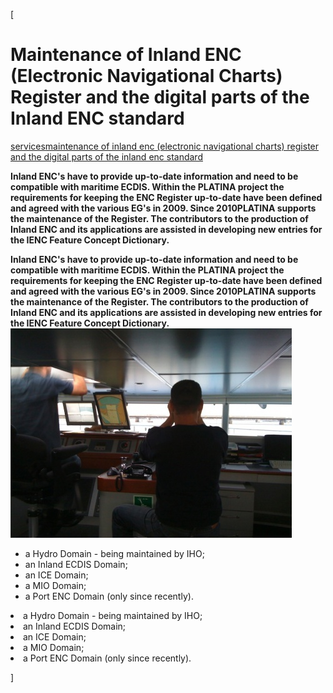 [

# Maintenance of Inland ENC (Electronic Navigational Charts) Register and the digital parts of the Inland ENC standard

<a href="/services" style="text-transform:lowercase;">Services</a><a href="/services/maintenance_of_inland_enc__electronic_navigational_charts__register_and_the_digital_parts_of_the_inland_enc_standard" style="text-transform:lowercase;">Maintenance of Inland ENC (Electronic Navigational Charts) Register and the digital parts of the Inland ENC standard</a>  
  


__Inland ENC's have to provide up-to-date information and need to be compatible with maritime ECDIS. Within the PLATINA project the requirements for keeping the ENC Register up-to-date have been defined and agreed with the various EG's in 2009. Since 2010PLATINA supports the maintenance of the Register. The contributors to the production of Inland ENC and its applications are assisted in developing new entries for the IENC Feature Concept Dictionary.__

__Inland ENC's have to provide up-to-date information and need to be compatible with maritime ECDIS. Within the PLATINA project the requirements for keeping the ENC Register up-to-date have been defined and agreed with the various EG's in 2009. Since 2010PLATINA supports the maintenance of the Register. The contributors to the production of Inland ENC and its applications are assisted in developing new entries for the IENC Feature Concept Dictionary.__![](docs/Image/484/thumb_450x-_inlandecdis.jpg)  
  


*   a Hydro Domain - being maintained by IHO;
*   an Inland ECDIS Domain;
*   an ICE Domain;
*   a MIO Domain;
*   a Port ENC Domain (only since recently).

<li>a Hydro Domain - being maintained by IHO;</li><li>an Inland ECDIS Domain;</li><li>an ICE Domain;</li><li>a MIO Domain;</li><li>a Port ENC Domain (only since recently).</li>  
  
  
  
  
  
  
]